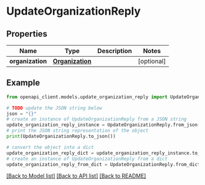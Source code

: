 # UpdateOrganizationReply


## Properties

Name | Type | Description | Notes
------------ | ------------- | ------------- | -------------
**organization** | [**Organization**](Organization.md) |  | [optional] 

## Example

```python
from openapi_client.models.update_organization_reply import UpdateOrganizationReply

# TODO update the JSON string below
json = "{}"
# create an instance of UpdateOrganizationReply from a JSON string
update_organization_reply_instance = UpdateOrganizationReply.from_json(json)
# print the JSON string representation of the object
print(UpdateOrganizationReply.to_json())

# convert the object into a dict
update_organization_reply_dict = update_organization_reply_instance.to_dict()
# create an instance of UpdateOrganizationReply from a dict
update_organization_reply_from_dict = UpdateOrganizationReply.from_dict(update_organization_reply_dict)
```
[[Back to Model list]](../README.md#documentation-for-models) [[Back to API list]](../README.md#documentation-for-api-endpoints) [[Back to README]](../README.md)


